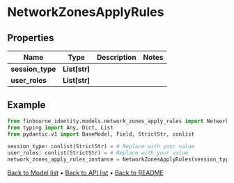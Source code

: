 # NetworkZonesApplyRules

## Properties
Name | Type | Description | Notes
------------ | ------------- | ------------- | -------------
**session_type** | **List[str]** |  | 
**user_roles** | **List[str]** |  | 
## Example

```python
from finbourne_identity.models.network_zones_apply_rules import NetworkZonesApplyRules
from typing import Any, Dict, List
from pydantic.v1 import BaseModel, Field, StrictStr, conlist

session_type: conlist(StrictStr) = # Replace with your value
user_roles: conlist(StrictStr) = # Replace with your value
network_zones_apply_rules_instance = NetworkZonesApplyRules(session_type=session_type, user_roles=user_roles)

```

[Back to Model list](../README.md#documentation-for-models) &#8226; [Back to API list](../README.md#documentation-for-api-endpoints) &#8226; [Back to README](../README.md)

